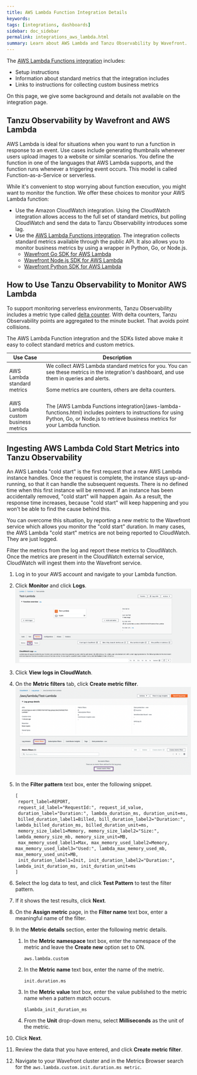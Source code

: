 ```yaml
---
title: AWS Lambda Function Integration Details
keywords:
tags: [integrations, dashboards]
sidebar: doc_sidebar
permalink: integrations_aws_lambda.html
summary: Learn about AWS Lambda and Tanzu Observability by Wavefront.
---
```

The [AWS Lambda Functions integration](aws-lambda-functions.html) includes:
* Setup instructions
* Information about standard metrics that the integration includes
* Links to instructions for collecting custom business metrics

On this page, we give some background and details not available on the integration page.

## Tanzu Observability by Wavefront and AWS Lambda

AWS Lambda is ideal for situations when you want to run a function in response to an event. Use cases include generating thumbnails whenever users upload images to a website or similar scenarios. You define the function in one of the languages that AWS Lambda supports, and the function runs whenever a triggering event occurs. This model is called Function-as-a-Service or serverless.

While it's convenient to stop worrying about function execution, you might want to monitor the function. We offer these choices to monitor your AWS Lambda function:
* Use the Amazon CloudWatch integration. Using the CloudWatch integration allows access to the full set of standard metrics, but polling CloudWatch and send the data to Tanzu Observability introduces some lag.
* Use the [AWS Lambda Functions integration](aws-lambda-functions.html). The integration collects standard metrics available through the public API. It also allows you to monitor business metrics by using a wrapper in Python, Go, or Node.js.
  - [Wavefront Go SDK for AWS Lambda](https://github.com/wavefrontHQ/wavefront-lambda-go)
  - [Wavefront Node.js SDK for AWS Lambda](https://github.com/wavefrontHQ/wavefront-lambda-nodejs)
  - [Wavefront Python SDK for AWS Lambda](https://github.com/wavefrontHQ/wavefront-lambda-python)

## How to Use Tanzu Observability to Monitor AWS Lambda

To support monitoring serverless environments, Tanzu Observability includes a metric type called [delta counter](delta_counters.html). With delta counters, Tanzu Observability points are aggregated to the minute bucket. That avoids point collisions.

The AWS Lambda Function integration and the SDKs listed above make it easy to collect standard metrics and custom metrics.

<table style="width: 100%;">
<tbody>
<thead>
<tr><th width="20%">Use Case</th><th width="80%">Description</th></tr>
</thead>
<tr>
<td>AWS Lambda standard metrics</td>
<td markdown="span">We collect AWS Lambda standard metrics for you. You can see these metrics in the integration's dashboard, and use them in queries and alerts. 

Some metrics are counters, others are delta counters. </td></tr>
<tr>
<td>AWS Lambda custom business metrics</td>
<td markdown="span">The [AWS Lambda Functions integration](aws-lambda-functions.html) includes pointers to instructions for using Python, Go, or Node.js to retrieve business metrics for your Lambda function. </td></tr>

</tbody>
</table>

## Ingesting AWS Lambda Cold Start Metrics into Tanzu Observability

An AWS Lambda "cold start" is the first request that a new AWS Lambda instance handles. Once the request is complete, the instance stays up-and-running, so that it can handle the subsequent requests. There is no defined time when this first instance will be removed. If an instance has been accidentally removed, "cold start" will happen again. As a result, the response time increases, because "cold start" will keep happening and you won't be able to find the cause behind this.

You can overcome this situation, by reporting a new metric to the Wavefront service which allows you monitor the "cold start" duration. In many cases, the AWS Lambda "cold start" metrics are not being reported to CloudWatch. They are just logged.

Filter the metrics from the log and report these metrics to CloudWatch. Once the metrics are present in the CloudWatch external service, CloudWatch will ingest them into the Wavefront service. 

1. Log in to your AWS account and navigate to your Lambda function.
2. Click **Monitor** and click **Logs**.
   ![A screenshot of the AWS Lambda function screen with the Monitor and Logs tabs selected.](images/aws-lambda-1.png)
3. Click **View logs in CloudWatch**.
4. On the **Metric filters** tab, click **Create metric filter**.
   ![A screenshot of the AWS Lambda function screen with the Metrics filter tab selected.](images/aws-lambda-2.png)
5. In the **Filter pattern** text box, enter the following snippet.

    ```
    [
     report_label=REPORT,
     request_id_label="RequestId:", request_id_value,
     duration_label="Duration:", lambda_duration_ms, duration_unit=ms,
     billed_duration_label1=Billed, bill_duration_label2="Duration:", lambda_billed_duration_ms, billed_duration_unit=ms,
     memory_size_label1=Memory, memory_size_label2="Size:", lambda_memory_size_mb, memory_size_unit=MB,
     max_memory_used_label1=Max, max_memory_used_label2=Memory, max_memory_used_label3="Used:", lambda_max_memory_used_mb, max_memory_used_unit=MB,
     init_duration_label1=Init, init_duration_label2="Duration:", lambda_init_duration_ms, init_duration_unit=ms
    ]
    ```
6. Select the log data to test, and click **Test Pattern** to test the filter pattern. 
7. If it shows the test results, click **Next**.
8. On the **Assign metric** page, in the **Filter name** text box, enter a meaningful name of the filter.
9. In the **Metric details** section, enter the following metric details.
   1. In the **Metric namespace** text box, enter the namespace of the metric and leave the **Create new** option set to ON.
       ```
       aws.lambda.custom
       ```
   2. In the **Metric name** text box, enter the name of the metric.
      ```
      init.duration.ms
      ```
   3. In the **Metric value** text box, enter the value published to the metric name when a pattern match occurs.
   
      ```
      $lambda_init_duration_ms
      ```
    4. From the **Unit** drop-down menu, select  **Milliseconds** as the unit of the metric.
    
10. Click **Next**.
11. Review the data that you have entered, and click **Create metric filter**.
12. Navigate to your Wavefront cluster and in the Metrics Browser search for the `aws.lambda.custom.init.duration.ms metric`.

<!--
### Sending Business Metrics to the AWS Lambda Integration

If you want to go beyond standard metrics and monitor business metrics, that is, metrics associated with your AWS Lambda function, you can publish those directly from your Lambda function into Wavefront with very little additional code. You specify the metric(s) you want to send to Wavefront in a wrapper for your Lambda function. Instructions and links are in the AWS Lambda integration, or you can look at the [example on Github](https://github.com/wavefrontHQ/python-client/blob/master/wavefront_lambda/example.py).

Wavefront supports wrappers for Python, Go, and Node.js.

### Sending AWS Lambda Metrics to the Wavefront Proxy or Service

If you don't want to use the AWS Lambda integration, you can send metrics directly to the Wavefront proxy or directly to the Wavefront service (direct ingestions).

If you want to send delta metrics, you prefix each metric with a delta character, as shown in the following [sample code](https://github.com/wavefrontHQ/python-client/blob/master/wavefront_pyformance/wavefront_pyformance/delta.py) snippet.

```
DELTA_PREFIX = u"\u2206"
ALT_DELTA_PREFIX = u"\u0394"

...
name = name if _has_delta_prefix(name) else DeltaCounter.DELTA_PREFIX + name
```
See the [sample code](https://github.com/wavefrontHQ/python-client/blob/master/wavefront_pyformance/wavefront_pyformance/delta.py) for details.
-->

